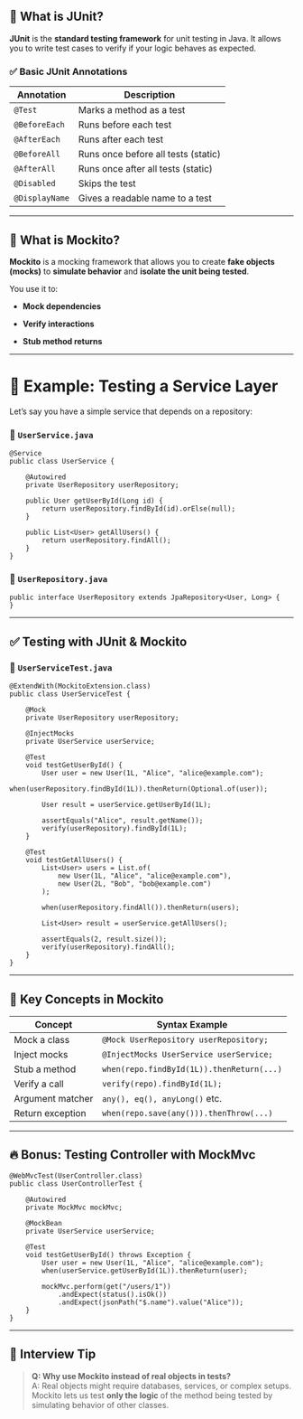 ## 🧪 What is JUnit?

**JUnit** is the **standard testing framework** for unit testing in Java. It allows you to write test cases to verify if your logic behaves as expected.

### ✅ Basic JUnit Annotations

|Annotation|Description|
|---|---|
|`@Test`|Marks a method as a test|
|`@BeforeEach`|Runs before each test|
|`@AfterEach`|Runs after each test|
|`@BeforeAll`|Runs once before all tests (static)|
|`@AfterAll`|Runs once after all tests (static)|
|`@Disabled`|Skips the test|
|`@DisplayName`|Gives a readable name to a test|

---

## 🧪 What is Mockito?

**Mockito** is a mocking framework that allows you to create **fake objects (mocks)** to **simulate behavior** and **isolate the unit being tested**.

You use it to:

- **Mock dependencies**
    
- **Verify interactions**
    
- **Stub method returns**
    

---

# 🔧 Example: Testing a Service Layer

Let’s say you have a simple service that depends on a repository:

### 📁 `UserService.java`

```
@Service
public class UserService {

    @Autowired
    private UserRepository userRepository;

    public User getUserById(Long id) {
        return userRepository.findById(id).orElse(null);
    }

    public List<User> getAllUsers() {
        return userRepository.findAll();
    }
}
```

### 📁 `UserRepository.java`

```
public interface UserRepository extends JpaRepository<User, Long> {
}
```

---

## ✅ Testing with JUnit & Mockito

### 📁 `UserServiceTest.java`

```
@ExtendWith(MockitoExtension.class)
public class UserServiceTest {

    @Mock
    private UserRepository userRepository;

    @InjectMocks
    private UserService userService;

    @Test
    void testGetUserById() {
        User user = new User(1L, "Alice", "alice@example.com");
        when(userRepository.findById(1L)).thenReturn(Optional.of(user));

        User result = userService.getUserById(1L);

        assertEquals("Alice", result.getName());
        verify(userRepository).findById(1L);
    }

    @Test
    void testGetAllUsers() {
        List<User> users = List.of(
            new User(1L, "Alice", "alice@example.com"),
            new User(2L, "Bob", "bob@example.com")
        );

        when(userRepository.findAll()).thenReturn(users);

        List<User> result = userService.getAllUsers();

        assertEquals(2, result.size());
        verify(userRepository).findAll();
    }
}
```

---

## 🧠 Key Concepts in Mockito

| Concept          | Syntax Example                            |
| ---------------- | ----------------------------------------- |
| Mock a class     | `@Mock UserRepository userRepository;`    |
| Inject mocks     | `@InjectMocks UserService userService;`   |
| Stub a method    | `when(repo.findById(1L)).thenReturn(...)` |
| Verify a call    | `verify(repo).findById(1L);`              |
| Argument matcher | `any(), eq(), anyLong()` etc.             |
| Return exception | `when(repo.save(any())).thenThrow(...)`   |

---

## 🔥 Bonus: Testing Controller with MockMvc

```
@WebMvcTest(UserController.class)
public class UserControllerTest {

    @Autowired
    private MockMvc mockMvc;

    @MockBean
    private UserService userService;

    @Test
    void testGetUserById() throws Exception {
        User user = new User(1L, "Alice", "alice@example.com");
        when(userService.getUserById(1L)).thenReturn(user);

        mockMvc.perform(get("/users/1"))
            .andExpect(status().isOk())
            .andExpect(jsonPath("$.name").value("Alice"));
    }
}
```

---

## 🧠 Interview Tip

> **Q: Why use Mockito instead of real objects in tests?**  
> A: Real objects might require databases, services, or complex setups. Mockito lets us test **only the logic** of the method being tested by simulating behavior of other classes.